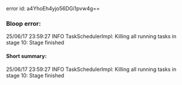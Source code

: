 error id: a4YhoEh4yjo56DGi1pvw4g==
### Bloop error:

25/06/17 23:59:27 INFO TaskSchedulerImpl: Killing all running tasks in stage 10: Stage finished
#### Short summary: 

25/06/17 23:59:27 INFO TaskSchedulerImpl: Killing all running tasks in stage 10: Stage finished